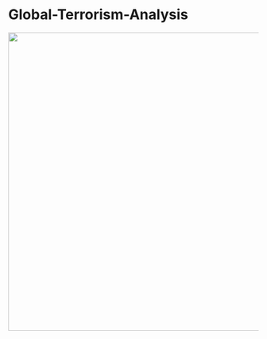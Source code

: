 # Global-Terrorism-Analysis
<img width="600" src='https://camo.githubusercontent.com/e749e4e1f258c630605f6825be1b04f494505672db208f4603b47f167ccf8c0a/68747470733a2f2f7374322e6465706f73697470686f746f732e636f6d2f343137373738352f383239302f762f3935302f6465706f73697470686f746f735f38323930333035342d73746f636b2d696c6c757374726174696f6e2d73746f702d746572726f7269736d2d62616e6e65722e6a7067'>
